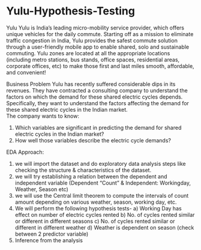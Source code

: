 # Yulu-Hypothesis-Testing
Yulu
 Yulu is India’s leading micro-mobility service provider, which offers unique vehicles for the daily commute. Starting off as a mission to eliminate traffic congestion in India, Yulu provides the safest commute solution through a user-friendly mobile app to enable shared, solo and sustainable commuting. 
Yulu zones are located at all the appropriate locations (including metro stations, bus stands, office spaces, residential areas, corporate offices, etc) to make those first and last miles smooth, affordable, and convenient!  

Business Problem
Yulu has recently suffered considerable dips in its revenues. They have contracted a consulting company to understand the factors on which the demand for these shared electric cycles depends. Specifically, they want to understand the factors affecting the demand for these shared electric cycles in the Indian market.  
The company wants to know:  
1. Which variables are significant in predicting the demand for shared electric cycles in the Indian market? 
2. How well those variables describe the electric cycle demands?

EDA Approach:

1. we will import the dataset and do exploratory data analysis steps like checking the structure & characteristics of the dataset.
2. we will try establishing a relation between the dependent and independent variable (Dependent “Count” & Independent: Workingday, Weather, Season etc)
3. we will use the Central limit theorem to compute the intervals of count amount depending on various weather, season, working day, etc.
4. We will perform the following hypothesis tests- 
 a) Working Day has effect on number of electric cycles rented
 b) No. of cycles rented similar or different in different seasons
 c) No. of cycles rented similar or different in different weather
 d) Weather is dependent on season (check between 2 predictor variable)
5. Inference from the analysis
